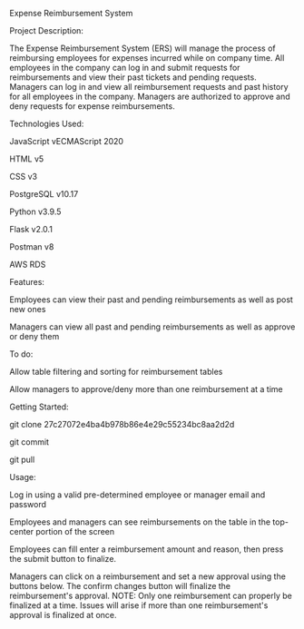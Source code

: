 ﻿Expense Reimbursement System

Project Description:

The Expense Reimbursement System (ERS) will manage the process of reimbursing employees for expenses incurred while on company time. All employees in the company can log in and submit requests for reimbursements and view their past tickets and pending requests. Managers can log in and view all reimbursement requests and past history for all employees in the company. Managers are authorized to approve and deny requests for expense reimbursements.

Technologies Used:

JavaScript vECMAScript 2020

HTML v5

CSS v3

PostgreSQL v10.17

Python v3.9.5

Flask v2.0.1

Postman v8

AWS RDS

Features:

Employees can view their past and pending reimbursements as well as post new ones

Managers can view all past and pending reimbursements as well as approve or deny them

To do:

Allow table filtering and sorting for reimbursement tables

Allow managers to approve/deny more than one reimbursement at a time

Getting Started:

git clone 27c27072e4ba4b978b86e4e29c55234bc8aa2d2d

git commit

git pull

Usage:

Log in using a valid pre-determined employee or manager email and password

Employees and managers can see reimbursements on the table in the top-center portion of the screen

Employees can fill enter a reimbursement amount and reason, then press the submit button to finalize.

Managers can click on a reimbursement and set a new approval using the buttons below. The confirm changes button will finalize the reimbursement's approval. NOTE: Only one reimbursement can properly be finalized at a time. Issues will arise if more than one reimbursement's approval is finalized at once.

